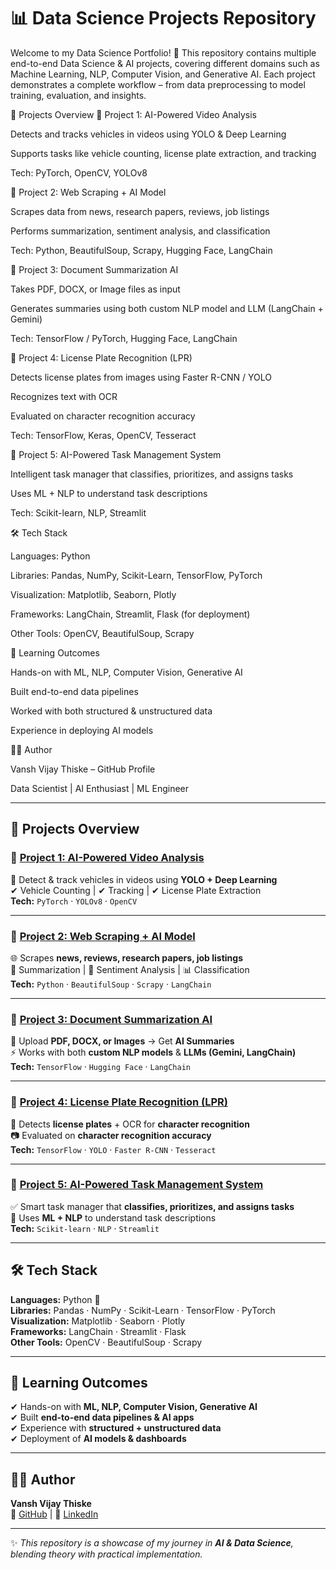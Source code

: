 # 📊 Data Science Projects Repository


Welcome to my Data Science Portfolio! 🚀
This repository contains multiple end-to-end Data Science & AI projects, covering different domains such as Machine Learning, NLP, Computer Vision, and Generative AI. Each project demonstrates a complete workflow – from data preprocessing to model training, evaluation, and insights.

🚀 Projects Overview
🔹 Project 1: AI-Powered Video Analysis

Detects and tracks vehicles in videos using YOLO & Deep Learning

Supports tasks like vehicle counting, license plate extraction, and tracking

Tech: PyTorch, OpenCV, YOLOv8

🔹 Project 2: Web Scraping + AI Model

Scrapes data from news, research papers, reviews, job listings

Performs summarization, sentiment analysis, and classification

Tech: Python, BeautifulSoup, Scrapy, Hugging Face, LangChain

🔹 Project 3: Document Summarization AI

Takes PDF, DOCX, or Image files as input

Generates summaries using both custom NLP model and LLM (LangChain + Gemini)

Tech: TensorFlow / PyTorch, Hugging Face, LangChain

🔹 Project 4: License Plate Recognition (LPR)

Detects license plates from images using Faster R-CNN / YOLO

Recognizes text with OCR

Evaluated on character recognition accuracy

Tech: TensorFlow, Keras, OpenCV, Tesseract

🔹 Project 5: AI-Powered Task Management System

Intelligent task manager that classifies, prioritizes, and assigns tasks

Uses ML + NLP to understand task descriptions

Tech: Scikit-learn, NLP, Streamlit

🛠️ Tech Stack

Languages: Python

Libraries: Pandas, NumPy, Scikit-Learn, TensorFlow, PyTorch

Visualization: Matplotlib, Seaborn, Plotly

Frameworks: LangChain, Streamlit, Flask (for deployment)

Other Tools: OpenCV, BeautifulSoup, Scrapy

📘 Learning Outcomes

Hands-on with ML, NLP, Computer Vision, Generative AI

Built end-to-end data pipelines

Worked with both structured & unstructured data

Experience in deploying AI models

👨‍💻 Author

Vansh Vijay Thiske – GitHub Profile

Data Scientist | AI Enthusiast | ML Engineer




---

## 🚀 Projects Overview  

### 🔹 [Project 1: AI-Powered Video Analysis](./Project-1)  
🎥 Detect & track vehicles in videos using **YOLO + Deep Learning**  
✔ Vehicle Counting | ✔ Tracking | ✔ License Plate Extraction  
**Tech:** `PyTorch` · `YOLOv8` · `OpenCV`  

---

### 🔹 [Project 2: Web Scraping + AI Model](./Project-2)  
🌐 Scrapes **news, reviews, research papers, job listings**  
📰 Summarization | 🙂 Sentiment Analysis | 📊 Classification  
**Tech:** `Python` · `BeautifulSoup` · `Scrapy` · `LangChain`  

---

### 🔹 [Project 3: Document Summarization AI](./Project-3)  
📑 Upload **PDF, DOCX, or Images** → Get **AI Summaries**  
⚡ Works with both **custom NLP models** & **LLMs (Gemini, LangChain)**  
**Tech:** `TensorFlow` · `Hugging Face` · `LangChain`  

---

### 🔹 [Project 4: License Plate Recognition (LPR)](./Project-4)  
🚗 Detects **license plates** + OCR for **character recognition**  
📷 Evaluated on **character recognition accuracy**  
**Tech:** `TensorFlow` · `YOLO` · `Faster R-CNN` · `Tesseract`  

---

### 🔹 [Project 5: AI-Powered Task Management System](./Project-5)  
✅ Smart task manager that **classifies, prioritizes, and assigns tasks**  
🧠 Uses **ML + NLP** to understand task descriptions  
**Tech:** `Scikit-learn` · `NLP` · `Streamlit`  

---

## 🛠️ Tech Stack  
**Languages:** Python 🐍  
**Libraries:** Pandas · NumPy · Scikit-Learn · TensorFlow · PyTorch  
**Visualization:** Matplotlib · Seaborn · Plotly  
**Frameworks:** LangChain · Streamlit · Flask  
**Other Tools:** OpenCV · BeautifulSoup · Scrapy  

---

## 📘 Learning Outcomes  
✔ Hands-on with **ML, NLP, Computer Vision, Generative AI**  
✔ Built **end-to-end data pipelines & AI apps**  
✔ Experience with **structured + unstructured data**  
✔ Deployment of **AI models & dashboards**  

---

## 👨‍💻 Author  
**Vansh Vijay Thiske**  
🔗 [GitHub](https://github.com/yourusername) | 🔗 [LinkedIn](https://linkedin.com/in/yourprofile)  

---

✨ *This repository is a showcase of my journey in **AI & Data Science**, blending theory with practical implementation.*  

